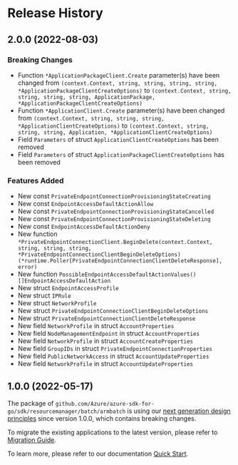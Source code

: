 # Release History

## 2.0.0 (2022-08-03)
### Breaking Changes

- Function `*ApplicationPackageClient.Create` parameter(s) have been changed from `(context.Context, string, string, string, string, *ApplicationPackageClientCreateOptions)` to `(context.Context, string, string, string, string, ApplicationPackage, *ApplicationPackageClientCreateOptions)`
- Function `*ApplicationClient.Create` parameter(s) have been changed from `(context.Context, string, string, string, *ApplicationClientCreateOptions)` to `(context.Context, string, string, string, Application, *ApplicationClientCreateOptions)`
- Field `Parameters` of struct `ApplicationClientCreateOptions` has been removed
- Field `Parameters` of struct `ApplicationPackageClientCreateOptions` has been removed

### Features Added

- New const `PrivateEndpointConnectionProvisioningStateCreating`
- New const `EndpointAccessDefaultActionAllow`
- New const `PrivateEndpointConnectionProvisioningStateCancelled`
- New const `PrivateEndpointConnectionProvisioningStateDeleting`
- New const `EndpointAccessDefaultActionDeny`
- New function `*PrivateEndpointConnectionClient.BeginDelete(context.Context, string, string, string, *PrivateEndpointConnectionClientBeginDeleteOptions) (*runtime.Poller[PrivateEndpointConnectionClientDeleteResponse], error)`
- New function `PossibleEndpointAccessDefaultActionValues() []EndpointAccessDefaultAction`
- New struct `EndpointAccessProfile`
- New struct `IPRule`
- New struct `NetworkProfile`
- New struct `PrivateEndpointConnectionClientBeginDeleteOptions`
- New struct `PrivateEndpointConnectionClientDeleteResponse`
- New field `NetworkProfile` in struct `AccountProperties`
- New field `NodeManagementEndpoint` in struct `AccountProperties`
- New field `NetworkProfile` in struct `AccountCreateProperties`
- New field `GroupIDs` in struct `PrivateEndpointConnectionProperties`
- New field `PublicNetworkAccess` in struct `AccountUpdateProperties`
- New field `NetworkProfile` in struct `AccountUpdateProperties`


## 1.0.0 (2022-05-17)

The package of `github.com/Azure/azure-sdk-for-go/sdk/resourcemanager/batch/armbatch` is using our [next generation design principles](https://azure.github.io/azure-sdk/general_introduction.html) since version 1.0.0, which contains breaking changes.

To migrate the existing applications to the latest version, please refer to [Migration Guide](https://aka.ms/azsdk/go/mgmt/migration).

To learn more, please refer to our documentation [Quick Start](https://aka.ms/azsdk/go/mgmt).